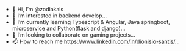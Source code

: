 - 👋 Hi, I’m @zodiakais
- 👀 I’m interested in backend develop...
- 🌱 I’m currently learning Typescript & Angular, Java springboot, microservice and Python(flask and django)...
- 💞️ I’m looking to collaborate on gaming projects...
- 📫 How to reach me https://www.linkedin.com/in/dionisio-santis/...

<!---
zodiakais/zodiakais is a ✨ special ✨ repository because its `README.md` (this file) appears on your GitHub profile.
You can click the Preview link to take a look at your changes.
--->
